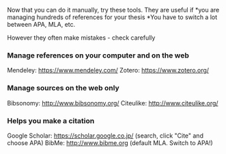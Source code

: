 Now that you can do it manually, try these tools. 
They are useful if 
*you are managing hundreds of references for your thesis
*You have to switch a lot between APA, MLA, etc. 

However <red>they often make mistakes - check carefully</red> 

### Manage references on your computer and on the web
Mendeley: https://www.mendeley.com/
Zotero: https://www.zotero.org/

### Manage sources on the web only
Bibsonomy: http://www.bibsonomy.org/
Citeulike: http://www.citeulike.org/

### Helps you make a citation
Google Scholar: 	https://scholar.google.co.jp/ (search, click "Cite" and choose APA)
BibMe:				http://www.bibme.org 	(default MLA. Switch to APA!)